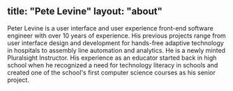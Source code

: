 title: "Pete Levine"
layout: "about"
---
Peter Levine is a user interface and user experience front-end software engineer with over 10 years of experience. His previous projects range from user interface design and development for hands-free adaptive technology in hospitals to assembly line automation and analytics.  He is a newly minted Pluralsight Instructor. His experience as an educator started back in high school when he recognized a need for technology literacy in schools and created one of the school's first computer science courses as his senior project.